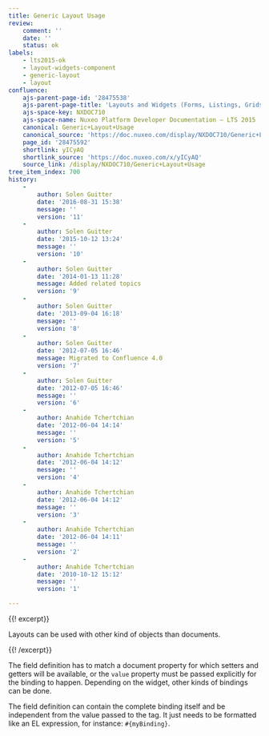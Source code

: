 ```yaml
---
title: Generic Layout Usage
review:
    comment: ''
    date: ''
    status: ok
labels:
    - lts2015-ok
    - layout-widgets-component
    - generic-layout
    - layout
confluence:
    ajs-parent-page-id: '28475538'
    ajs-parent-page-title: 'Layouts and Widgets (Forms, Listings, Grids)'
    ajs-space-key: NXDOC710
    ajs-space-name: Nuxeo Platform Developer Documentation — LTS 2015
    canonical: Generic+Layout+Usage
    canonical_source: 'https://doc.nuxeo.com/display/NXDOC710/Generic+Layout+Usage'
    page_id: '28475592'
    shortlink: yICyAQ
    shortlink_source: 'https://doc.nuxeo.com/x/yICyAQ'
    source_link: /display/NXDOC710/Generic+Layout+Usage
tree_item_index: 700
history:
    -
        author: Solen Guitter
        date: '2016-08-31 15:38'
        message: ''
        version: '11'
    -
        author: Solen Guitter
        date: '2015-10-12 13:24'
        message: ''
        version: '10'
    -
        author: Solen Guitter
        date: '2014-01-13 11:28'
        message: Added related topics
        version: '9'
    -
        author: Solen Guitter
        date: '2013-09-04 16:18'
        message: ''
        version: '8'
    -
        author: Solen Guitter
        date: '2012-07-05 16:46'
        message: Migrated to Confluence 4.0
        version: '7'
    -
        author: Solen Guitter
        date: '2012-07-05 16:46'
        message: ''
        version: '6'
    -
        author: Anahide Tchertchian
        date: '2012-06-04 14:14'
        message: ''
        version: '5'
    -
        author: Anahide Tchertchian
        date: '2012-06-04 14:12'
        message: ''
        version: '4'
    -
        author: Anahide Tchertchian
        date: '2012-06-04 14:12'
        message: ''
        version: '3'
    -
        author: Anahide Tchertchian
        date: '2012-06-04 14:11'
        message: ''
        version: '2'
    -
        author: Anahide Tchertchian
        date: '2010-10-12 15:12'
        message: ''
        version: '1'

---
```

{{! excerpt}}

Layouts can be used with other kind of objects than documents.

{{! /excerpt}}

The field definition has to match a document property for which setters and getters will be available, or the `value` property must be passed explicitly for the binding to happen. Depending on the widget, other kinds of bindings can be done.

The field definition can contain the complete binding itself and be independent from the value passed to the tag. It just needs to be formatted like an EL expression, for instance: `#{myBinding}`.
